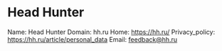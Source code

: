
# Head Hunter

Name: Head Hunter
Domain: hh.ru
Home: https://hh.ru/
Privacy_policy: https://hh.ru/article/personal_data
Email: feedback@hh.ru
